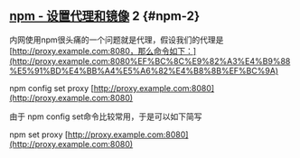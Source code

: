 ## [npm - 设置代理和镜像](https://www.cnblogs.com/wzcblogs/p/6543935.html) 2 {#npm-2}

内网使用npm很头痛的一个问题就是代理，假设我们的代理是 [http://proxy.example.com:8080，那么命令如下：](http://proxy.example.com:8080%EF%BC%8C%E9%82%A3%E4%B9%88%E5%91%BD%E4%BB%A4%E5%A6%82%E4%B8%8B%EF%BC%9A)

npm config set proxy [http://proxy.example.com:8080](http://proxy.example.com:8080)

由于 npm config set命令比较常用，于是可以如下简写

npm set proxy [http://proxy.example.com:8080](http://proxy.example.com:8080)